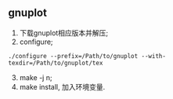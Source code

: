 ## gnuplot  
1. 下载gnuplot相应版本并解压;  
2. configure;  
```
./configure --prefix=/Path/to/gnuplot --with-texdir=/Path/to/gnuplot/tex
```
3. make -j n;  
4. make install, 加入环境变量.